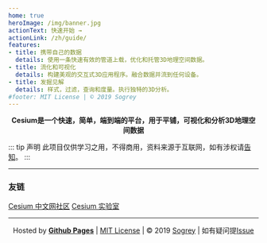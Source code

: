 ```yaml
---
home: true
heroImage: /img/banner.jpg
actionText: 快速开始 →
actionLink: /zh/guide/
features:
- title: 携带自己的数据
  details: 使用一条快速有效的管道上载，优化和托管3D地理空间数据。
- title: 流化和可视化
  details: 构建美观的交互式3D应用程序。融合数据并流到任何设备。
- title: 发掘见解
  details: 样式，过滤，查询和度量。执行独特的3D分析。
#footer: MIT License | © 2019 Sogrey
---
```


<p align="center">
<b>Cesium是一个快速，简单，端到端的平台，用于平铺，可视化和分析3D地理空间数据</b>
</p>

::: tip 声明
此项目仅供学习之用，不得商用，资料来源于互联网，如有涉权请[告知](https://github.com/Sogrey/Cesium-start/issues/1)。
:::

---
### 友链
[Cesium 中文网社区](http://cesium.coinidea.com) [Cesium 实验室](https://bbs.cesiumlab.com/)

---
<!-- 自定义footer -->
<p align="center">
Hosted by <a href="https://pages.github.com" target="_blank" style="font-weight:bold">Github Pages</a> | <a href="https://sogrey.github.io/about/mit.html" target="_blank">MIT License</a> | © 2019 <a href="https://sogrey.github.io" target="_blank">Sogrey</a> | 如有疑问提<a href="https://github.com/Sogrey/Cesium-start/issues/new" target="_blank">Issue</a> 
</p>
<br><br>









<style>
/**按键样式*/
.btn-gradient{text-decoration:none;color:white;padding:10px 30px;display:inline-block;position:relative;border:1px solid rgba(0,0,0,0.21);border-bottom:4px solid rgba(0,0,0,0.21);border-radius:4px;text-shadow:0 1px 0 rgba(0,0,0,0.15)}.btn-gradient.cyan{background:rgba(27,188,194,1);background:-webkit-gradient(linear,0 0,0 100%,from(rgba(27,188,194,1)),to(rgba(24,163,168,1)));background:-webkit-linear-gradient(rgba(27,188,194,1) 0,rgba(24,163,168,1) 100%);background:-moz-linear-gradient(rgba(27,188,194,1) 0,rgba(24,163,168,1) 100%);background:-o-linear-gradient(rgba(27,188,194,1) 0,rgba(24,163,168,1) 100%);background:linear-gradient(rgba(27,188,194,1) 0,rgba(24,163,168,1) 100%);filter:progid:DXImageTransform.Microsoft.gradient(startColorstr='#1bbcc2',endColorstr='#18a3a8',GradientType=0)}.btn-gradient.red{background:rgba(250,90,90,1);background:-webkit-gradient(linear,0 0,0 100%,from(rgba(250,90,90,1)),to(rgba(232,81,81,1)));background:-webkit-linear-gradient(rgba(250,90,90,1) 0,rgba(232,81,81,1) 100%);background:-moz-linear-gradient(rgba(250,90,90,1) 0,rgba(232,81,81,1) 100%);background:-o-linear-gradient(rgba(250,90,90,1) 0,rgba(232,81,81,1) 100%);background:linear-gradient(rgba(250,90,90,1) 0,rgba(232,81,81,1) 100%);filter:progid:DXImageTransform.Microsoft.gradient(startColorstr='#fa5a5a',endColorstr='#e85151',GradientType=0)}.btn-gradient.orange{background:rgba(255,105,30,1);background:-webkit-gradient(linear,0 0,0 100%,from(rgba(255,105,30,1)),to(rgba(230,95,28,1)));background:-webkit-linear-gradient(rgba(255,105,30,1) 0,rgba(230,95,28,1) 100%);background:-moz-linear-gradient(rgba(255,105,30,1) 0,rgba(230,95,28,1) 100%);background:-o-linear-gradient(rgba(255,105,30,1) 0,rgba(230,95,28,1) 100%);background:linear-gradient(rgba(255,105,30,1) 0,rgba(230,95,28,1) 100%)}.btn-gradient.blue{background:rgba(102,152,203,1);background:-moz-linear-gradient(top,rgba(102,152,203,1) 0,rgba(92,138,184,1) 100%);background:-webkit-gradient(left top,left bottom,color-stop(0%,rgba(102,152,203,1)),color-stop(100%,rgba(92,138,184,1)));background:-webkit-linear-gradient(top,rgba(102,152,203,1) 0,rgba(92,138,184,1) 100%);background:-o-linear-gradient(top,rgba(102,152,203,1) 0,rgba(92,138,184,1) 100%);background:-ms-linear-gradient(top,rgba(102,152,203,1) 0,rgba(92,138,184,1) 100%);background:linear-gradient(to bottom,rgba(102,152,203,1) 0,rgba(92,138,184,1) 100%);filter:progid:DXImageTransform.Microsoft.gradient(startColorstr='#6698cb',endColorstr='#5c8ab8',GradientType=0)}.btn-gradient.purple{background:rgba(203,153,197,1);background:-moz-linear-gradient(top,rgba(203,153,197,1) 0,rgba(181,134,176,1) 100%);background:-webkit-gradient(left top,left bottom,color-stop(0%,rgba(203,153,197,1)),color-stop(100%,rgba(181,134,176,1)));background:-webkit-linear-gradient(top,rgba(203,153,197,1) 0,rgba(181,134,176,1) 100%);background:-o-linear-gradient(top,rgba(203,153,197,1) 0,rgba(181,134,176,1) 100%);background:-ms-linear-gradient(top,rgba(203,153,197,1) 0,rgba(181,134,176,1) 100%);background:linear-gradient(to bottom,rgba(203,153,197,1) 0,rgba(181,134,176,1) 100%);filter:progid:DXImageTransform.Microsoft.gradient(startColorstr='#cb99c5',endColorstr='#b586b0',GradientType=0)}.btn-gradient.yellow{background:rgba(240,210,100,1);background:-webkit-gradient(linear,0 0,0 100%,from(rgba(240,210,100,1)),to(rgba(229,201,96,1)));background:-webkit-linear-gradient(rgba(240,210,100,1) 0,rgba(229,201,96,1) 100%);background:-moz-linear-gradient(rgba(240,210,100,1) 0,rgba(229,201,96,1) 100%);background:-o-linear-gradient(rgba(240,210,100,1) 0,rgba(229,201,96,1) 100%);background:linear-gradient(rgba(240,210,100,1) 0,rgba(229,201,96,1) 100%);filter:progid:DXImageTransform.Microsoft.gradient(startColorstr='#f0d264',endColorstr='#e5c960',GradientType=0)}.btn-gradient.green{background:rgba(130,200,160,1);background:-moz-linear-gradient(top,rgba(130,200,160,1) 0,rgba(130,199,158,1) 100%);background:-webkit-gradient(left top,left bottom,color-stop(0%,rgba(130,200,160,1)),color-stop(100%,rgba(130,199,158,1)));background:-webkit-linear-gradient(top,rgba(130,200,160,1) 0,rgba(130,199,158,1) 100%);background:-o-linear-gradient(top,rgba(130,200,160,1) 0,rgba(130,199,158,1) 100%);background:-ms-linear-gradient(top,rgba(130,200,160,1) 0,rgba(130,199,158,1) 100%);background:linear-gradient(to bottom,rgba(130,200,160,1) 0,rgba(124,185,149,1) 100%);filter:progid:DXImageTransform.Microsoft.gradient(startColorstr='#82c8a0',endColorstr='#82c79e',GradientType=0)}.btn-gradient.red:active{background:#e35252}.btn-gradient.orange:active{background:#e8601b}.btn-gradient.cyan:active{background:#169499}.btn-gradient.blue:active{background:#608fbf}.btn-gradient.purple:active{background:#bd8eb7}.btn-gradient.yellow:active{background:#dbc05b}.btn-gradient.green:active{background:#72b08e}.btn-gradient{margin:5px}a[class*="btn"]{text-decoration:none}.btn-gradient.mini{padding: 4px 12px;font-size: 12px;color: white;text-decoration: none;}a.btn-gradient.mini:hover,a.btn-gradient.mini:focus,a.btn-gradient.mini:focus-within{text-decoration: none;}
/**按键样式 end*/
</style>